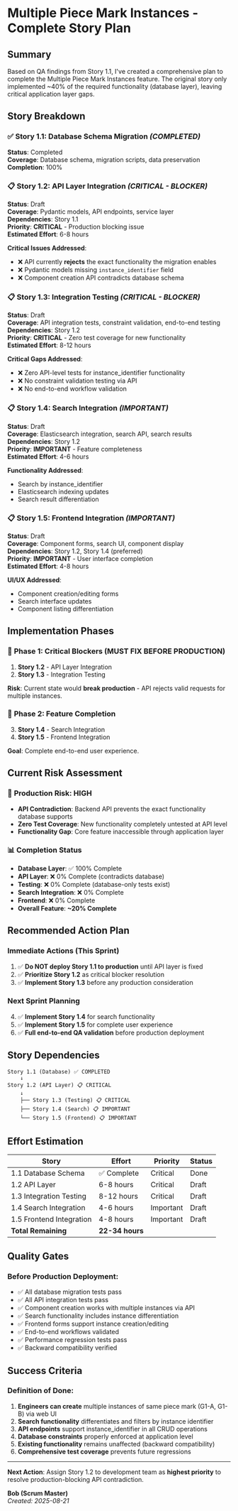 # Multiple Piece Mark Instances - Complete Story Plan

## Summary
Based on QA findings from Story 1.1, I've created a comprehensive plan to complete the Multiple Piece Mark Instances feature. The original story only implemented ~40% of the required functionality (database layer), leaving critical application layer gaps.

## Story Breakdown

### ✅ Story 1.1: Database Schema Migration *(COMPLETED)*
**Status**: Completed  
**Coverage**: Database schema, migration scripts, data preservation  
**Completion**: 100%  

### 📋 Story 1.2: API Layer Integration *(CRITICAL - BLOCKER)*
**Status**: Draft  
**Coverage**: Pydantic models, API endpoints, service layer  
**Dependencies**: Story 1.1  
**Priority**: **CRITICAL** - Production blocking issue  
**Estimated Effort**: 6-8 hours  

**Critical Issues Addressed**:
- ❌ API currently **rejects** the exact functionality the migration enables
- ❌ Pydantic models missing `instance_identifier` field
- ❌ Component creation API contradicts database schema

### 📋 Story 1.3: Integration Testing *(CRITICAL - BLOCKER)*
**Status**: Draft  
**Coverage**: API integration tests, constraint validation, end-to-end testing  
**Dependencies**: Story 1.2  
**Priority**: **CRITICAL** - Zero test coverage for new functionality  
**Estimated Effort**: 8-12 hours  

**Critical Gaps Addressed**:
- ❌ Zero API-level tests for instance_identifier functionality
- ❌ No constraint validation testing via API
- ❌ No end-to-end workflow validation

### 📋 Story 1.4: Search Integration *(IMPORTANT)*
**Status**: Draft  
**Coverage**: Elasticsearch integration, search API, search results  
**Dependencies**: Story 1.2  
**Priority**: **IMPORTANT** - Feature completeness  
**Estimated Effort**: 4-6 hours  

**Functionality Addressed**:
- Search by instance_identifier
- Elasticsearch indexing updates
- Search result differentiation

### 📋 Story 1.5: Frontend Integration *(IMPORTANT)*
**Status**: Draft  
**Coverage**: Component forms, search UI, component display  
**Dependencies**: Story 1.2, Story 1.4 (preferred)  
**Priority**: **IMPORTANT** - User interface completion  
**Estimated Effort**: 4-8 hours  

**UI/UX Addressed**:
- Component creation/editing forms
- Search interface updates
- Component listing differentiation

## Implementation Phases

### 🚨 **Phase 1: Critical Blockers (MUST FIX BEFORE PRODUCTION)**
1. **Story 1.2** - API Layer Integration
2. **Story 1.3** - Integration Testing

**Risk**: Current state would **break production** - API rejects valid requests for multiple instances.

### 🎯 **Phase 2: Feature Completion**
3. **Story 1.4** - Search Integration
4. **Story 1.5** - Frontend Integration

**Goal**: Complete end-to-end user experience.

## Current Risk Assessment

### 🚫 **Production Risk: HIGH**
- **API Contradiction**: Backend API prevents the exact functionality database supports
- **Zero Test Coverage**: New functionality completely untested at API level
- **Functionality Gap**: Core feature inaccessible through application layer

### 📊 **Completion Status**
- **Database Layer**: ✅ 100% Complete
- **API Layer**: ❌ 0% Complete (contradicts database)
- **Testing**: ❌ 0% Complete (database-only tests exist)
- **Search Integration**: ❌ 0% Complete
- **Frontend**: ❌ 0% Complete
- **Overall Feature**: **~20% Complete**

## Recommended Action Plan

### Immediate Actions (This Sprint)
1. ✅ **Do NOT deploy Story 1.1 to production** until API layer is fixed
2. ✅ **Prioritize Story 1.2** as critical blocker resolution
3. ✅ **Implement Story 1.3** before any production consideration

### Next Sprint Planning
4. ✅ **Implement Story 1.4** for search functionality
5. ✅ **Implement Story 1.5** for complete user experience
6. ✅ **Full end-to-end QA validation** before production deployment

## Story Dependencies

```
Story 1.1 (Database) ✅ COMPLETED
    ↓
Story 1.2 (API Layer) 📋 CRITICAL
    ↓
    ├── Story 1.3 (Testing) 📋 CRITICAL
    ├── Story 1.4 (Search) 📋 IMPORTANT
    └── Story 1.5 (Frontend) 📋 IMPORTANT
```

## Effort Estimation

| Story | Effort | Priority | Status |
|-------|--------|----------|---------|
| 1.1 Database Schema | ✅ Complete | Critical | Done |
| 1.2 API Layer | 6-8 hours | Critical | Draft |
| 1.3 Integration Testing | 8-12 hours | Critical | Draft |
| 1.4 Search Integration | 4-6 hours | Important | Draft |
| 1.5 Frontend Integration | 4-8 hours | Important | Draft |
| **Total Remaining** | **22-34 hours** | | |

## Quality Gates

### Before Production Deployment:
- ✅ All database migration tests pass
- ✅ All API integration tests pass
- ✅ Component creation works with multiple instances via API
- ✅ Search functionality includes instance differentiation
- ✅ Frontend forms support instance creation/editing
- ✅ End-to-end workflows validated
- ✅ Performance regression tests pass
- ✅ Backward compatibility verified

## Success Criteria

### Definition of Done:
1. **Engineers can create** multiple instances of same piece mark (G1-A, G1-B) via web UI
2. **Search functionality** differentiates and filters by instance identifier
3. **API endpoints** support instance_identifier in all CRUD operations
4. **Database constraints** properly enforced at application level
5. **Existing functionality** remains unaffected (backward compatibility)
6. **Comprehensive test coverage** prevents future regressions

---

**Next Action**: Assign Story 1.2 to development team as **highest priority** to resolve production-blocking API contradiction.

**Bob (Scrum Master)**  
*Created: 2025-08-21*